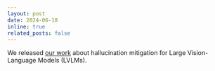 ```yaml
---
layout: post
date: 2024-06-18
inline: true
related_posts: false
---
```


We released [our work](https://arxiv.org/abs/2406.12663) about hallucination mitigation for Large Vision-Language Models (LVLMs).
